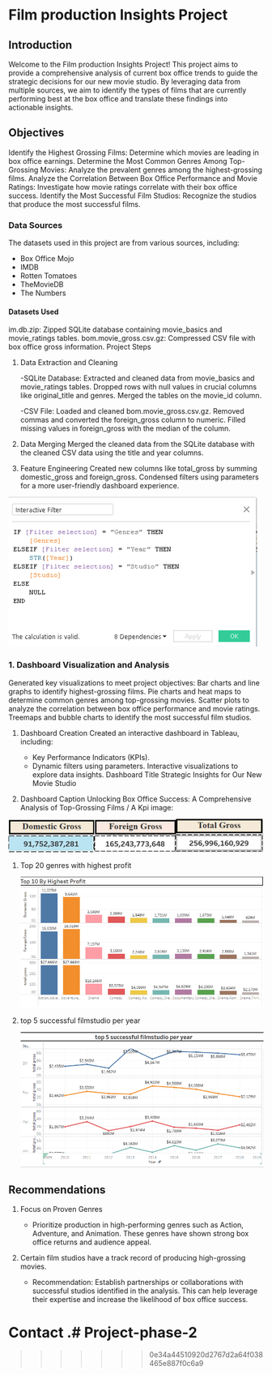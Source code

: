 # Film production Insights Project

## Introduction
Welcome to the Film production Insights Project! This project aims to provide a comprehensive analysis of current box office trends to guide the strategic decisions for our new movie studio. By leveraging data from multiple sources, we aim to identify the types of films that are currently performing best at the box office and translate these findings into actionable insights.


## Objectives
Identify the Highest Grossing Films: Determine which movies are leading in box office earnings.
Determine the Most Common Genres Among Top-Grossing Movies: Analyze the prevalent genres among the highest-grossing films.
Analyze the Correlation Between Box Office Performance and Movie Ratings: Investigate how movie ratings correlate with their box office success.
Identify the Most Successful Film Studios: Recognize the studios that produce the most successful films.

### Data Sources
The datasets used in this project are from various sources, including:

* Box Office Mojo
* IMDB
* Rotten Tomatoes
* TheMovieDB
* The Numbers
#### Datasets Used
im.db.zip: Zipped SQLite database containing movie_basics and movie_ratings tables.
bom.movie_gross.csv.gz: Compressed CSV file with box office gross information.
Project Steps

1. Data Extraction and Cleaning

    -SQLite Database:
Extracted and cleaned data from movie_basics and movie_ratings tables.
Dropped rows with null values in crucial columns like original_title and genres.
Merged the tables on the movie_id column.

    -CSV File:
Loaded and cleaned bom.movie_gross.csv.gz.
Removed commas and converted the foreign_gross column to numeric.
Filled missing values in foreign_gross with the median of the column.

1. Data Merging
Merged the cleaned data from the SQLite database with the cleaned CSV data using the title and year columns.
1. Feature Engineering
Created new columns like total_gross by summing domestic_gross and foreign_gross.
Condensed filters using parameters for a more user-friendly dashboard experience.

![alt text](<Images/Interactive Filter.png>)

### 1. Dashboard Visualization and Analysis
Generated key visualizations to meet project objectives:
Bar charts and line graphs to identify highest-grossing films.
Pie charts and heat maps to determine common genres among top-grossing movies.
Scatter plots to analyze the correlation between box office performance and movie ratings.
Treemaps and bubble charts to identify the most successful film studios.

1. Dashboard Creation
    Created an interactive dashboard in Tableau, including:
    * Key Performance Indicators (KPIs).
    * Dynamic filters using parameters.
Interactive visualizations to explore data insights.
Dashboard Title
Strategic Insights for Our New Movie Studio

1. Dashboard Caption
Unlocking Box Office Success: A Comprehensive Analysis of Top-Grossing Films
/
A Kpi image:

![alt text](<Images/KPI Image.png>)

1. Top 20 genres with highest profit
   
   ![alt text](<Images/Top 20 genres with highest profit.png>)

2. top 5 successful filmstudio per year
   
   ![alt text](<Images/top 5 successful filmstudio per year.png>)
## Recommendations

1. Focus on Proven Genres
   * Prioritize production in high-performing genres such as Action, Adventure, and Animation. These genres have shown strong box office returns and audience appeal.
2. Certain film studios have a track record of producing high-grossing movies.

   * Recommendation: Establish partnerships or collaborations with successful studios identified in the analysis. This can help leverage their expertise and increase the likelihood of box office success.

Contact
.# Project-phase-2 
=======

>>>>>>> 0e34a44510920d2767d2a64f038465e887f0c6a9
